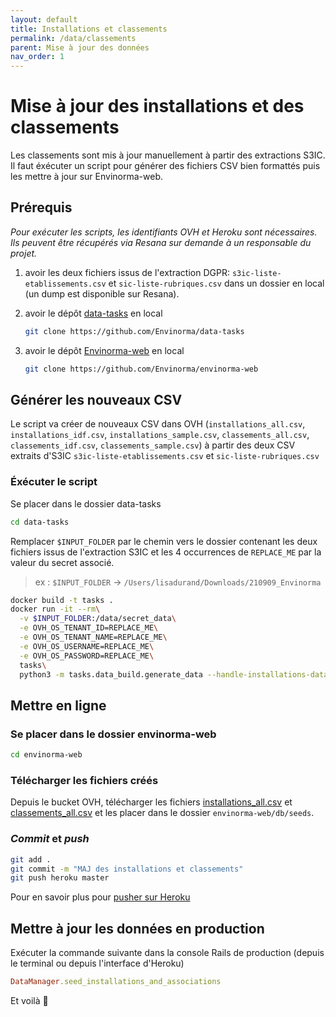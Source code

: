 ```yaml
---
layout: default
title: Installations et classements
permalink: /data/classements
parent: Mise à jour des données
nav_order: 1
---
```


# Mise à jour des installations et des classements

Les classements sont mis à jour manuellement à partir des extractions S3IC. Il faut éxécuter un script pour générer des fichiers CSV bien formattés puis les mettre à jour sur Envinorma-web.

## Prérequis

_Pour exécuter les scripts, les identifiants OVH et Heroku sont nécessaires. Ils peuvent être récupérés via Resana sur demande à un responsable du projet._

1. avoir les deux fichiers issus de l'extraction DGPR: `s3ic-liste-etablissements.csv` et `sic-liste-rubriques.csv` dans un dossier en local (un dump est disponible sur Resana).

1. avoir le dépôt [data-tasks](https://github.com/Envinorma/data-tasks) en local

   ```sh
   git clone https://github.com/Envinorma/data-tasks
   ```
1. avoir le dépôt [Envinorma-web](https://github.com/Envinorma/envinorma-web) en local

   ```sh
   git clone https://github.com/Envinorma/envinorma-web
   ```

## Générer les nouveaux CSV

Le script va créer de nouveaux CSV dans OVH (`installations_all.csv`, `installations_idf.csv`, `installations_sample.csv`, `classements_all.csv`, `classements_idf.csv`, `classements_sample.csv`) à partir des deux CSV extraits d'S3IC `s3ic-liste-etablissements.csv` et `sic-liste-rubriques.csv`

### Éxécuter le script

Se placer dans le dossier data-tasks

```sh
cd data-tasks
```

Remplacer `$INPUT_FOLDER` par le chemin vers le dossier contenant les deux fichiers issus de l'extraction S3IC et les 4 occurrences de `REPLACE_ME` par la valeur du secret associé.

> ex : `$INPUT_FOLDER` -> `/Users/lisadurand/Downloads/210909_Envinorma`

```sh
docker build -t tasks .
docker run -it --rm\
  -v $INPUT_FOLDER:/data/secret_data\
  -e OVH_OS_TENANT_ID=REPLACE_ME\
  -e OVH_OS_TENANT_NAME=REPLACE_ME\
  -e OVH_OS_USERNAME=REPLACE_ME\
  -e OVH_OS_PASSWORD=REPLACE_ME\
  tasks\
  python3 -m tasks.data_build.generate_data --handle-installations-data
```

## Mettre en ligne

### Se placer dans le dossier envinorma-web

```sh
cd envinorma-web
```

### Télécharger les fichiers créés

Depuis le bucket OVH, télécharger les fichiers [installations_all.csv](https://storage.sbg.cloud.ovh.net/v1/AUTH_3287ea227a904f04ad4e8bceb0776108/misc/installations_all.csv) et [classements_all.csv](https://storage.sbg.cloud.ovh.net/v1/AUTH_3287ea227a904f04ad4e8bceb0776108/misc/classements_all.csv) et les placer dans le dossier `envinorma-web/db/seeds`.

### _Commit_ et _push_

```sh
git add .
git commit -m "MAJ des installations et classements"
git push heroku master
```

Pour en savoir plus pour [pusher sur Heroku](https://github.com/Envinorma/envinorma-web/#d%C3%A9ployer-sur-heroku)

## Mettre à jour les données en production

Exécuter la commande suivante dans la console Rails de production (depuis le terminal ou depuis l'interface d'Heroku)

```ruby
DataManager.seed_installations_and_associations
```

Et voilà 🎉
